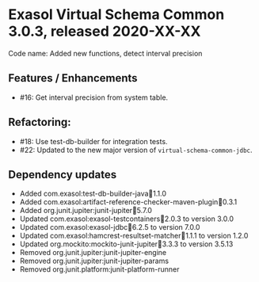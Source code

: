 # Exasol Virtual Schema Common 3.0.3, released 2020-XX-XX

Code name: Added new functions, detect interval precision

## Features / Enhancements

* #16: Get interval precision from system table.

## Refactoring:

* #18: Use test-db-builder for integration tests.
* #22: Updated to the new major version of `virtual-schema-common-jdbc`.

## Dependency updates

* Added com.exasol:test-db-builder-java:jar:1.1.0
* Added com.exasol:artifact-reference-checker-maven-plugin:jar:0.3.1
* Added org.junit.jupiter:junit-jupiter:jar:5.7.0
* Updated com.exasol:exasol-testcontainers:jar:2.0.3 to version 3.0.0
* Updated com.exasol:exasol-jdbc:jar:6.2.5 to version 7.0.0
* Updated com.exasol:hamcrest-resultset-matcher:jar:1.1.1 to version 1.2.0
* Updated org.mockito:mockito-junit-jupiter:jar:3.3.3 to version 3.5.13
* Removed org.junit.jupiter:junit-jupiter-engine
* Removed org.junit.jupiter:junit-jupiter-params
* Removed org.junit.platform:junit-platform-runner
